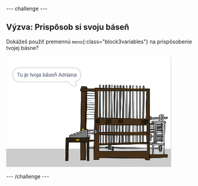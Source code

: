 \--- challenge \---

## Výzva: Prispôsob si svoju báseň

Dokážeš použiť premennú `meno`{:class="block3variables"} na prispôsobenie tvojej básne?

![snímka obrazovky](images/poetry-name-comp.png)

\--- /challenge \---
